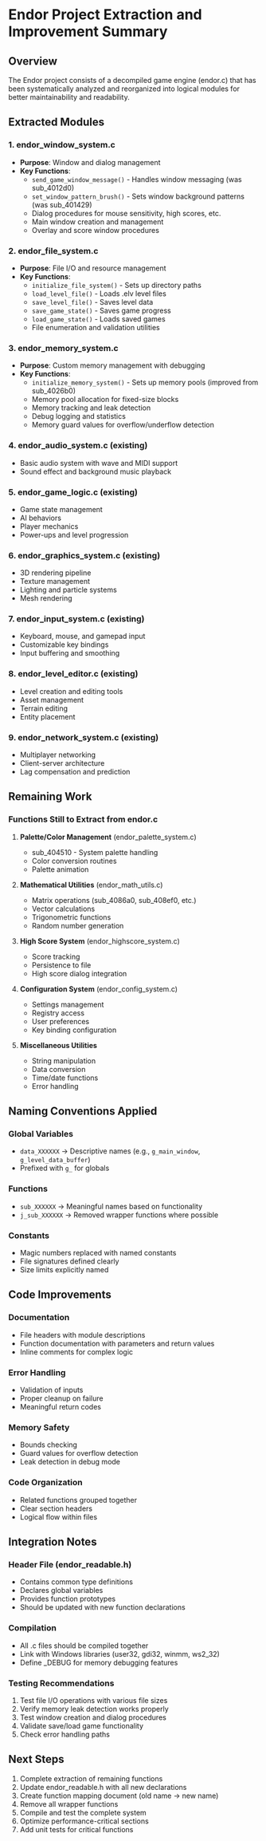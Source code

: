 # Endor Project Extraction and Improvement Summary

## Overview
The Endor project consists of a decompiled game engine (endor.c) that has been systematically analyzed and reorganized into logical modules for better maintainability and readability.

## Extracted Modules

### 1. endor_window_system.c
- **Purpose**: Window and dialog management
- **Key Functions**:
  - `send_game_window_message()` - Handles window messaging (was sub_4012d0)
  - `set_window_pattern_brush()` - Sets window background patterns (was sub_401429)
  - Dialog procedures for mouse sensitivity, high scores, etc.
  - Main window creation and management
  - Overlay and score window procedures

### 2. endor_file_system.c
- **Purpose**: File I/O and resource management
- **Key Functions**:
  - `initialize_file_system()` - Sets up directory paths
  - `load_level_file()` - Loads .elv level files
  - `save_level_file()` - Saves level data
  - `save_game_state()` - Saves game progress
  - `load_game_state()` - Loads saved games
  - File enumeration and validation utilities

### 3. endor_memory_system.c
- **Purpose**: Custom memory management with debugging
- **Key Functions**:
  - `initialize_memory_system()` - Sets up memory pools (improved from sub_4026b0)
  - Memory pool allocation for fixed-size blocks
  - Memory tracking and leak detection
  - Debug logging and statistics
  - Memory guard values for overflow/underflow detection

### 4. endor_audio_system.c (existing)
- Basic audio system with wave and MIDI support
- Sound effect and background music playback

### 5. endor_game_logic.c (existing)
- Game state management
- AI behaviors
- Player mechanics
- Power-ups and level progression

### 6. endor_graphics_system.c (existing)
- 3D rendering pipeline
- Texture management
- Lighting and particle systems
- Mesh rendering

### 7. endor_input_system.c (existing)
- Keyboard, mouse, and gamepad input
- Customizable key bindings
- Input buffering and smoothing

### 8. endor_level_editor.c (existing)
- Level creation and editing tools
- Asset management
- Terrain editing
- Entity placement

### 9. endor_network_system.c (existing)
- Multiplayer networking
- Client-server architecture
- Lag compensation and prediction

## Remaining Work

### Functions Still to Extract from endor.c

1. **Palette/Color Management** (endor_palette_system.c)
   - sub_404510 - System palette handling
   - Color conversion routines
   - Palette animation

2. **Mathematical Utilities** (endor_math_utils.c)
   - Matrix operations (sub_4086a0, sub_408ef0, etc.)
   - Vector calculations
   - Trigonometric functions
   - Random number generation

3. **High Score System** (endor_highscore_system.c)
   - Score tracking
   - Persistence to file
   - High score dialog integration

4. **Configuration System** (endor_config_system.c)
   - Settings management
   - Registry access
   - User preferences
   - Key binding configuration

5. **Miscellaneous Utilities**
   - String manipulation
   - Data conversion
   - Time/date functions
   - Error handling

## Naming Conventions Applied

### Global Variables
- `data_XXXXXX` → Descriptive names (e.g., `g_main_window`, `g_level_data_buffer`)
- Prefixed with `g_` for globals

### Functions
- `sub_XXXXXX` → Meaningful names based on functionality
- `j_sub_XXXXXX` → Removed wrapper functions where possible

### Constants
- Magic numbers replaced with named constants
- File signatures defined clearly
- Size limits explicitly named

## Code Improvements

### Documentation
- File headers with module descriptions
- Function documentation with parameters and return values
- Inline comments for complex logic

### Error Handling
- Validation of inputs
- Proper cleanup on failure
- Meaningful return codes

### Memory Safety
- Bounds checking
- Guard values for overflow detection
- Leak detection in debug mode

### Code Organization
- Related functions grouped together
- Clear section headers
- Logical flow within files

## Integration Notes

### Header File (endor_readable.h)
- Contains common type definitions
- Declares global variables
- Provides function prototypes
- Should be updated with new function declarations

### Compilation
- All .c files should be compiled together
- Link with Windows libraries (user32, gdi32, winmm, ws2_32)
- Define _DEBUG for memory debugging features

### Testing Recommendations
1. Test file I/O operations with various file sizes
2. Verify memory leak detection works properly
3. Test window creation and dialog procedures
4. Validate save/load game functionality
5. Check error handling paths

## Next Steps

1. Complete extraction of remaining functions
2. Update endor_readable.h with all new declarations
3. Create function mapping document (old name → new name)
4. Remove all wrapper functions
5. Compile and test the complete system
6. Optimize performance-critical sections
7. Add unit tests for critical functions